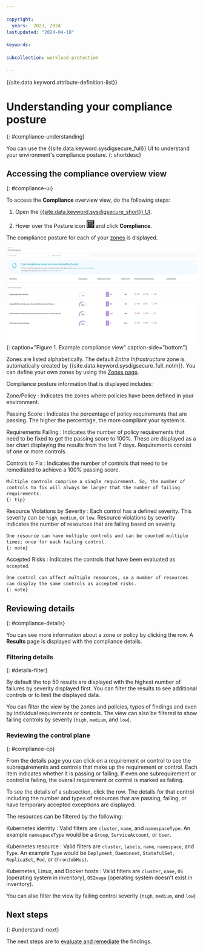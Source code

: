 ```yaml
---

copyright:
  years:  2023, 2024
lastupdated: "2024-04-18"

keywords:

subcollection: workload-protection

---
```


{{site.data.keyword.attribute-definition-list}}

# Understanding your compliance posture
{: #compliance-understanding}

You can use the {{site.data.keyword.sysdigsecure_full}} UI to understand your environment's compliance posture.
{: shortdesc}

## Accessing the compliance overview view
{: #compliance-ui}

To access the **Compliance** overview view, do the following steps:

1. Open the [{{site.data.keyword.sysdigsecure_short}} UI](/docs/workload-protection?topic=workload-protection-launch).

2. Hover over the Posture icon ![Posture icon](/images/posture.png "Posture") and click **Compliance**.

The compliance posture for each of your [zones](/docs/workload-protection?topic=workload-protection-posture-zones) is displayed.

![Example compliance overview.](images/compliance_view.png "Example of a compliance view showing the compliance posture for various zones"){: caption="Figure 1. Example compliance view" caption-side="bottom"}

Zones are listed alphabetically. The default _Entire Infrastructure_ zone is automatically created by {{site.data.keyword.sysdigsecure_full_notm}}. You can define your own zones by using the [Zones page](/docs/workload-protection?topic=workload-protection-posture-zones).

Compliance posture information that is displayed includes:

Zone/Policy
:   Indicates the zones where policies have been defined in your environment.

Passing Score
:   Indicates the percentage of policy requirements that are passing. The higher the percentage, the more compliant your system is.

Requirements Failing
:   Indicates the number of policy requirements that need to be fixed to get the passing score to 100%. These are displayed as a bar chart displaying the results from the last 7 days. Requirements consist of one or more controls.

Controls to Fix
:   Indicates the number of controls that need to be remediated to achieve a 100% passing score.

    Multiple controls comprise a single requirement. So, the number of controls to fix will always be larger that the number of failing requirements.
    {: tip}

Resource Violations by Severity
:   Each control has a defined severity. This severity can be `high`, `medium`, or `low`. Resource violations by severity indicates the number of resources that are failing based on severity.

    One resource can have multiple controls and can be counted multiple times; once for each failing control.
    {: note}

Accepted Risks
:   Indicates the controls that have been evaluated as `accepted`.

    One control can affect multiple resources, so a number of resources can display the same controls as accepted risks.
    {: note}

## Reviewing details
{: #compliance-details}

You can see more information about a zone or policy by clicking the row. A **Results** page is displayed with the compliance details.

### Filtering details
{: #details-filter}

By default the top 50 results are displayed with the highest number of failures by severity displayed first. You can filter the results to see additional controls or to limit the displayed data.

You can filter the view by the zones and policies, types of findings and even by individual requirements or controls. The view can also be filtered to show failing controls by severity (`high`, `medium`, and `low`).

### Reviewing the control plane
{: #compliance-cp}

From the details page you can click on a requirement or control to see the subrequirements and controls that make up the requirement or control. Each item indicates whether it is passing or failing. If even one subrequirement or control is failing, the overall requirement or control is marked as failing.

To see the details of a subsection, click the row. The details for that control including the number and types of resources that are passing, failing, or have temporary accepted exceptions are displayed.

The resources can be filtered by the following:

Kubernetes identity
:   Valid filters are `cluster`, `name`, and `namespaceType`. An example `namespaceType` would be a `Group`, `ServiceAccount`, or `User`.

Kubernetes resource
:   Valid filters are `cluster`, `labels`, `name`, `namespace`, and `Type`. An example `Type` would be `Deplyment`, `Daemonset`, `StatefulSet`, `ReplicaSet`, `Pod`, or `ChronJobHost`.

Kubernetes, Linux, and Docker hosts
:   Valid filters are `cluster`, `name`, `OS` (operating system in inventory), `OSImage` (operating system doesn't exist in inventory).

You can also filter the view by failing control severity (`high`, `medium`, and `low`)

## Next steps
{: #understand-next}

The next steps are to [evaluate and remediate](/docs/workload-protection?topic=workload-protection-evaluate-remediate) the findings.
